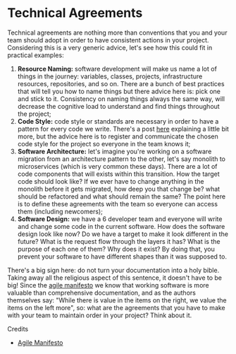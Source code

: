 # Technical Agreements
Technical agreements are nothing more than conventions that you and your team should adopt in order to have consistent actions in your project. Considering this is a very generic advice, let's see how this could fit in practical examples:

1. **Resource Naming:** software development will make us name a lot of things in the journey: variables, classes, projects, infrastructure resources, repositories, and so on. There are a bunch of best practices that will tell you how to name things but there advice here is: pick one and stick to it. Consistency on naming things always the same way, will decrease the cognitive load to understand and find things throughout the project;
2. **Code Style:** code style or standards are necessary in order to have a pattern for every code we write. There's a post [here](code-style.md) explaining a little bit more, but the advice here is to register and communicate the chosen code style for the project so everyone in the team knows it;
3. **Software Architecture:** let's imagine you're working on a software migration from an architecture pattern to the other, let's say monolith to microservices (which is very common these days). There are a lot of code components that will exists within this transition. How the target code should look like? If we ever have to change anything in the monolith before it gets migrated, how deep you that change be? what should be refactored and what should remain the same? The point here is to define these agreements with the team so everyone can access them (including newcomers);
4. **Software Design:** we have a 6 developer team and everyone will write and change some code in the current software. How does the software design look like now? Do we have a target to make it look different in the future? What is the request flow through the layers it has? What is the purpose of each one of them? Why does it exist? By doing that, you prevent your software to have different shapes than it was supposed to.

There's a big sign here: do not turn your documentation into a holy bible. Taking away all the religious aspect of this sentence, it doesn't have to be big! Since the [agile manifesto](https://agilemanifesto.org/) we know that working software is more valuable than comprehensive documentation, and as the authors themselves say: "While there is value in the items on the right, we value the items on the left more", so: what are the agreements that you have to make with your team to maintain order in your project? Think about it.

Credits

- [Agile Manifesto](https://agilemanifesto.org/)
